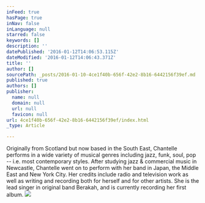 ```yaml
---
inFeed: true
hasPage: true
inNav: false
inLanguage: null
starred: false
keywords: []
description: ''
datePublished: '2016-01-12T14:06:53.115Z'
dateModified: '2016-01-12T14:06:43.371Z'
title: ''
author: []
sourcePath: _posts/2016-01-10-4ce1f40b-656f-42e2-8b16-6442156f39ef.md
published: true
authors: []
publisher:
  name: null
  domain: null
  url: null
  favicon: null
url: 4ce1f40b-656f-42e2-8b16-6442156f39ef/index.html
_type: Article

---
```

Originally from Scotland but now
based in the South East, Chantelle performs in a wide variety of musical genres
including jazz, funk, soul, pop -- i.e. most contemporary styles. After studying
jazz & commercial music in Newcastle, Chantelle went on to perform with her
band in Japan, the Middle East and New York City.  Her credits include
radio and television work as well as writing and recording both for herself and
for other artists.  She is the lead singer in original band Berakah, and is currently recording her first album.
![](https://the-grid-user-content.s3-us-west-2.amazonaws.com/03fd6b5f-bb6e-4e93-b605-3e430bfc451a.jpg)
